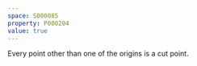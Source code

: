 ```yaml
---
space: S000085
property: P000204
value: true
---
```


Every point other than one of the origins is a cut point.
